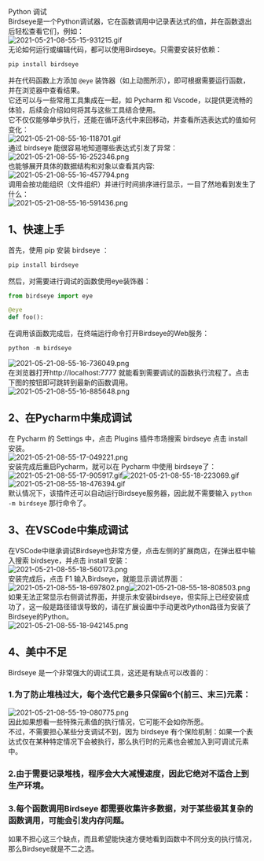Python 调试<br />Birdseye是一个Python调试器，它在函数调用中记录表达式的值，并在函数退出后轻松查看它们，例如：<br />![2021-05-21-08-55-15-931215.gif](./img/1621558751741-cdda3b21-8500-4790-ba66-80960514ed96.gif)<br />无论如何运行或编辑代码，都可以使用Birdseye。只需要安装好依赖：
```bash
pip install birdseye
```
并在代码函数上方添加 `@eye` 装饰器（如上动图所示），即可根据需要运行函数，并在浏览器中查看结果。<br />它还可以与一些常用工具集成在一起，如 Pycharm 和 Vscode，以提供更流畅的体验，后续会介绍如何将其与这些工具结合使用。<br />它不仅仅能够单步执行，还能在循环迭代中来回移动，并查看所选表达式的值如何变化：<br />![2021-05-21-08-55-16-118701.gif](./img/1621558760228-bad8015e-1c24-42d1-b9dd-9c92c8a76962.gif)<br />通过 birdseye 能很容易地知道哪些表达式引发了异常：<br />![2021-05-21-08-55-16-252346.png](./img/1621558778815-9a52e773-38a7-4ff7-927e-f7de9736fc31.png)<br />也能够展开具体的数据结构和对象以查看其内容:<br />![2021-05-21-08-55-16-457794.png](./img/1621558786781-f66173c3-d8dd-4fdf-8840-835869a9e573.png)<br />调用会按功能组织（文件组织）并进行时间排序进行显示，一目了然地看到发生了什么：<br />![2021-05-21-08-55-16-591436.png](./img/1621558795486-1788f33f-7d59-414c-bfcc-adfe460c3b38.png)
<a name="e2yuL"></a>
## 1、快速上手
首先，使用 pip 安装 birdseye ：
```bash
pip install birdseye
```
然后，对需要进行调试的函数使用eye装饰器：
```python
from birdseye import eye

@eye
def foo():
```
在调用该函数完成后，在终端运行命令打开Birdseye的Web服务：
```python
python -m birdseye
```
![2021-05-21-08-55-16-736049.png](./img/1621558816172-f0b65803-a3a4-4229-b4b7-026c4487784c.png)<br />在浏览器打开http://localhost:7777 就能看到需要调试的函数执行流程了。点击下图的按钮即可跳转到最新的函数调用。<br />![2021-05-21-08-55-16-885648.png](./img/1621558831654-3eb86728-bbcc-486a-9c5b-46fc50c45308.png)
<a name="ZOE5m"></a>
## 2、在Pycharm中集成调试
在 Pycharm 的 Settings 中，点击 Plugins 插件市场搜索 birdseye 点击 install 安装。<br />![2021-05-21-08-55-17-049221.png](./img/1621558842974-edd03721-4363-4080-b5f0-4f305412a00b.png)<br />安装完成后重启Pycharm，就可以在 Pycharm 中使用 birdseye了：<br />![2021-05-21-08-55-17-905917.gif](./img/1621558859863-85d7d046-1c78-49b4-b32c-813875e3bd13.gif)![2021-05-21-08-55-18-223069.gif](./img/1621558859799-4dd2026e-013f-48af-bbc9-8dd694e1c30a.gif)![2021-05-21-08-55-18-476394.gif](./img/1621558859497-dbf4d957-4404-4a51-af56-4e252413f9f2.gif)<br />默认情况下，该插件还可以自动运行Birdseye服务器，因此就不需要输入 `python -m birdseye` 那行命令了。
<a name="N7BwV"></a>
## 3、在VSCode中集成调试
在VSCode中继承调试Birdseye也非常方便，点击左侧的扩展商店，在弹出框中输入搜索 birdseye，并点击 install 安装：<br />![2021-05-21-08-55-18-560173.png](./img/1621558874371-844c721a-9f50-45d3-a905-918027845ed5.png)<br />安装完成后，点击 F1 输入Birdseye，就能显示调试界面：<br />![2021-05-21-08-55-18-697802.png](./img/1621558889687-fd6b7a7b-d698-4ee7-ba73-b30eaf71cec9.png)![2021-05-21-08-55-18-808503.png](./img/1621558889751-b59906f4-44e2-416f-a75a-e081e4e32136.png)<br />如果无法正常显示右侧调试界面，并提示未安装birdseye，但实际上已经安装成功了，这一般是路径错误导致的，请在扩展设置中手动更改Python路径为安装了Birdseye的Python。<br />![2021-05-21-08-55-18-942145.png](./img/1621558900013-eea06b74-dd5e-4825-a4d8-85893a7722a7.png)
<a name="En195"></a>
## 4、美中不足
Birdseye 是一个非常强大的调试工具，这还是有缺点可以改善的：
<a name="bV6bR"></a>
### 1.为了防止堆栈过大，每个迭代它最多只保留6个(前三、末三)元素：
![2021-05-21-08-55-19-080775.png](./img/1621558917753-17d32132-67d4-4f8b-a494-719a67affdab.png)<br />因此如果想看一些特殊元素值的执行情况，它可能不会如你所愿。<br />不过，不需要担心某些分支调试不到，因为 birdseye 有个保险机制：如果一个表达式仅在某种特定情况下会被执行，那么执行时的元素也会被加入到可调试元素中。
<a name="Fqhi5"></a>
### 2.由于需要记录堆栈，程序会大大减慢速度，因此它绝对不适合上到生产环境。
<a name="vved1"></a>
### 3.每个函数调用Birdseye 都需要收集许多数据，对于某些极其复杂的函数调用，可能会引发内存问题。
如果不担心这三个缺点，而且希望能快速方便地看到函数中不同分支的执行情况，那么Birdseye就是不二之选。

